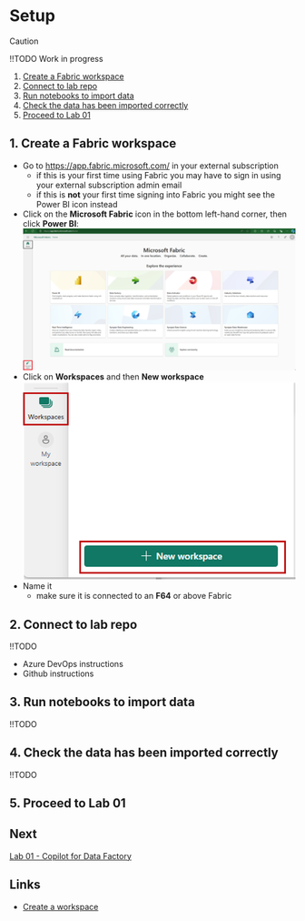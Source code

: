 # Setup

> [!CAUTION]
> !!TODO Work in progress

1. [Create a Fabric workspace](#1-create-a-fabric-workspace)
2. [Connect to lab repo](#2-connect-to-lab-repo)
3. [Run notebooks to import data](#3-run-notebooks-to-import-data)
4. [Check the data has been imported correctly](#4-check-the-data-has-been-imported-correctly)
5. [Proceed to Lab 01](#5-proceed-to-lab-01)

## 1. Create a Fabric workspace
- Go to https://app.fabric.microsoft.com/ in your external subscription
  - if this is your first time using Fabric you may have to sign in using your external subscription admin email
  - if this is **not** your first time signing into Fabric you might see the Power BI icon instead
- Click on the **Microsoft Fabric** icon in the bottom left-hand corner, then click **Power BI**:
![Fabric Home](/images/fabrichome.png)
- Click on **Workspaces** and then **New workspace**
![New workspace](/images/newworkspace.png)
- Name it
  - make sure it is connected to an **F64** or above Fabric 

## 2. Connect to lab repo
!!TODO
- Azure DevOps instructions
- Github instructions

## 3. Run notebooks to import data
!!TODO

## 4. Check the data has been imported correctly
!!TODO

## 5. Proceed to Lab 01


## Next
[Lab 01 - Copilot for Data Factory](/labs/lab01/lab01.md)


## Links
- [Create a workspace](https://learn.microsoft.com/en-us/fabric/get-started/create-workspaces)